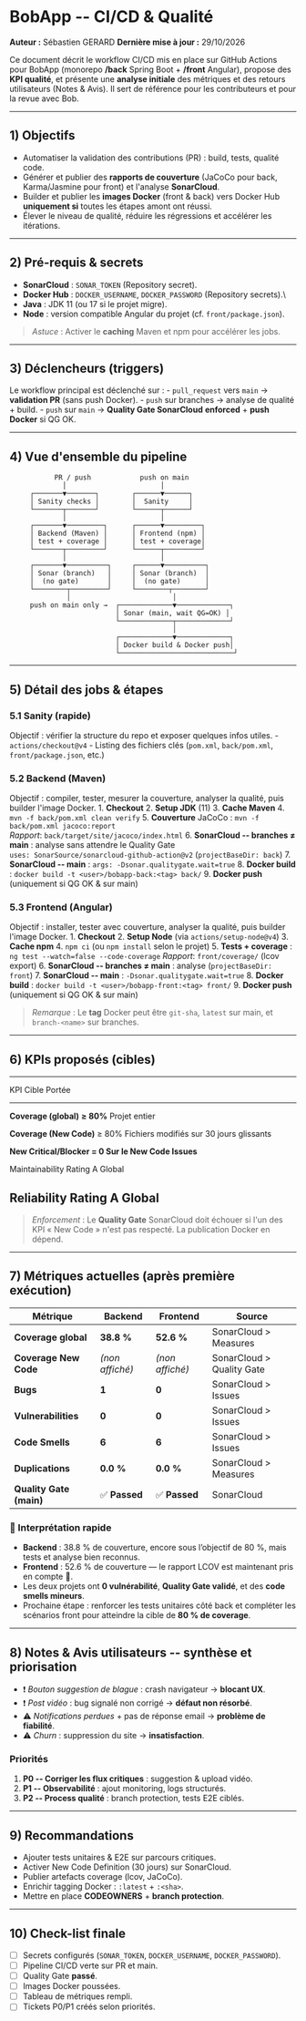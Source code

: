 # BobApp -- CI/CD & Qualité

**Auteur :** Sébastien GERARD
**Dernière mise à jour :** 29/10/2026

Ce document décrit le workflow CI/CD mis en place sur GitHub Actions
pour BobApp (monorepo **/back** Spring Boot + **/front** Angular),
propose des **KPI qualité**, et présente une **analyse initiale** des
métriques et des retours utilisateurs (Notes & Avis). Il sert de
référence pour les contributeurs et pour la revue avec Bob.

------------------------------------------------------------------------

## 1) Objectifs

-   Automatiser la validation des contributions (PR) : build, tests,
    qualité code.
-   Générer et publier des **rapports de couverture** (JaCoCo pour back,
    Karma/Jasmine pour front) et l'analyse **SonarCloud**.
-   Builder et publier les **images Docker** (front & back) vers Docker
    Hub **uniquement si** toutes les étapes amont ont réussi.
-   Élever le niveau de qualité, réduire les régressions et accélérer
    les itérations.

------------------------------------------------------------------------

## 2) Pré-requis & secrets

-   **SonarCloud** : `SONAR_TOKEN` (Repository secret).
-   **Docker Hub** : `DOCKER_USERNAME`, `DOCKER_PASSWORD` (Repository
    secrets).\
-   **Java** : JDK 11 (ou 17 si le projet migre).
-   **Node** : version compatible Angular du projet
    (cf. `front/package.json`).

> *Astuce* : Activer le **caching** Maven et npm pour accélérer les
> jobs.

------------------------------------------------------------------------

## 3) Déclencheurs (triggers)

Le workflow principal est déclenché sur : - `pull_request` vers `main` →
**validation PR** (sans push Docker). - `push` sur branches → analyse de
qualité + build. - `push` sur `main` → **Quality Gate SonarCloud**
**enforced** + **push Docker** si QG OK.

------------------------------------------------------------------------

## 4) Vue d'ensemble du pipeline

               PR / push            push on main
                 │                       │
         ┌───────▼───────┐        ┌──────▼──────┐
         │ Sanity checks │        │  Sanity     │
         └───────┬───────┘        └──────┬──────┘
                 │                       │
         ┌───────▼─────────┐      ┌──────▼─────────┐
         │ Backend (Maven) │      │ Frontend (npm) │
         │ test + coverage │      │ test + coverage│
         └───────┬─────────┘      └──────┬─────────┘
                 │                       │
         ┌───────▼──────────┐     ┌──────▼──────────┐
         │ Sonar (branch)   │     │ Sonar (branch)  │
         │  (no gate)       │     │  (no gate)      │
         └────────┬─────────┘     └────────┬────────┘
                  │                         │
         push on main only →  ┌─────────────▼─────────────┐
                              │ Sonar (main, wait QG=OK) │
                              └─────────────┬─────────────┘
                                            │
                              ┌─────────────▼─────────────┐
                              │ Docker build & Docker push│
                              └────────────────────────────┘

------------------------------------------------------------------------

## 5) Détail des jobs & étapes

### 5.1 Sanity (rapide)

Objectif : vérifier la structure du repo et exposer quelques infos
utiles. - `actions/checkout@v4` - Listing des fichiers clés (`pom.xml`,
`back/pom.xml`, `front/package.json`, etc.)

### 5.2 Backend (Maven)

Objectif : compiler, tester, mesurer la couverture, analyser la qualité,
puis builder l'image Docker. 1. **Checkout** 2. **Setup JDK** (11) 3.
**Cache Maven** 4. `mvn -f back/pom.xml clean verify` 5. **Couverture**
JaCoCo : `mvn -f back/pom.xml jacoco:report`\
*Rapport*: `back/target/site/jacoco/index.html` 6. **SonarCloud --
branches ≠ main** : analyse sans attendre le Quality Gate\
`uses: SonarSource/sonarcloud-github-action@v2` (`projectBaseDir: back`)
7. **SonarCloud -- main** : `args: -Dsonar.qualitygate.wait=true` 8.
**Docker build** : `docker build -t <user>/bobapp-back:<tag> back/` 9.
**Docker push** (uniquement si QG OK & sur main)

### 5.3 Frontend (Angular)

Objectif : installer, tester avec couverture, analyser la qualité, puis
builder l'image Docker. 1. **Checkout** 2. **Setup Node** (via
`actions/setup-node@v4`) 3. **Cache npm** 4. `npm ci` (ou `npm install`
selon le projet) 5. **Tests + coverage** :
`ng test --watch=false --code-coverage` *Rapport*: `front/coverage/`
(lcov export) 6. **SonarCloud -- branches ≠ main** : analyse
(`projectBaseDir: front`) 7. **SonarCloud -- main** :
`-Dsonar.qualitygate.wait=true` 8. **Docker build** :
`docker build -t <user>/bobapp-front:<tag> front/` 9. **Docker push**
(uniquement si QG OK & sur main)

> *Remarque* : Le **tag** Docker peut être `git-sha`, `latest` sur main,
> et `branch-<name>` sur branches.

------------------------------------------------------------------------

## 6) KPIs proposés (cibles)

  -----------------------------------------------------------------------
  KPI                     Cible                   Portée
  ----------------------- ----------------------- -----------------------
  **Coverage (global)**   **≥ 80%**               Projet entier

  **Coverage (New Code)** ≥ 80%                   Fichiers modifiés sur
                                                  30 jours glissants

  **New Critical/Blocker  **= 0**                 Sur le **New Code**
  Issues**                                        

  Maintainability Rating  A                       Global

  Reliability Rating      A                       Global
  -----------------------------------------------------------------------

> *Enforcement* : Le **Quality Gate** SonarCloud doit échouer si l'un
> des KPI « New Code » n'est pas respecté. La publication Docker en
> dépend.

------------------------------------------------------------------------


## 7) Métriques actuelles (après première exécution)

| Métrique | Backend | Frontend | Source |
|-----------|----------|-----------|--------|
| **Coverage global** | **38.8 %** | **52.6 %** | SonarCloud > Measures |
| **Coverage New Code** | _(non affiché)_ | _(non affiché)_ | SonarCloud > Quality Gate |
| **Bugs** | **1** | **0** | SonarCloud > Issues |
| **Vulnerabilities** | **0** | **0** | SonarCloud > Issues |
| **Code Smells** | **6** | **6** | SonarCloud > Issues |
| **Duplications** | **0.0 %** | **0.0 %** | SonarCloud > Measures |
| **Quality Gate (main)** | ✅ **Passed** | ✅ **Passed** | SonarCloud |

### 🧭 Interprétation rapide
- **Backend** : 38.8 % de couverture, encore sous l’objectif de 80 %, mais tests et analyse bien reconnus.  
- **Frontend** : 52.6 % de couverture — le rapport LCOV est maintenant pris en compte 🎯.  
- Les deux projets ont **0 vulnérabilité**, **Quality Gate validé**, et des **code smells mineurs**.  
- Prochaine étape : renforcer les tests unitaires côté back et compléter les scénarios front pour atteindre la cible de **80 % de coverage**.



------------------------------------------------------------------------

## 8) Notes & Avis utilisateurs -- synthèse et priorisation

-   ❗ *Bouton suggestion de blague* : crash navigateur → **blocant
    UX**.
-   ❗ *Post vidéo* : bug signalé non corrigé → **défaut non résorbé**.
-   ⚠️ *Notifications perdues* + pas de réponse email → **problème de
    fiabilité**.
-   ⚠️ *Churn* : suppression du site → **insatisfaction**.

### Priorités

1.  **P0 -- Corriger les flux critiques** : suggestion & upload vidéo.
2.  **P1 -- Observabilité** : ajout monitoring, logs structurés.
3.  **P2 -- Process qualité** : branch protection, tests E2E ciblés.

------------------------------------------------------------------------

## 9) Recommandations

-   Ajouter tests unitaires & E2E sur parcours critiques.
-   Activer New Code Definition (30 jours) sur SonarCloud.
-   Publier artefacts coverage (lcov, JaCoCo).
-   Enrichir tagging Docker : `:latest` + `:<sha>`.
-   Mettre en place **CODEOWNERS** + **branch protection**.

------------------------------------------------------------------------

## 10) Check-list finale

-   [ ] Secrets configurés (`SONAR_TOKEN`, `DOCKER_USERNAME`,
    `DOCKER_PASSWORD`).
-   [ ] Pipeline CI/CD verte sur PR et main.
-   [ ] Quality Gate **passé**.
-   [ ] Images Docker poussées.
-   [ ] Tableau de métriques rempli.
-   [ ] Tickets P0/P1 créés selon priorités.
